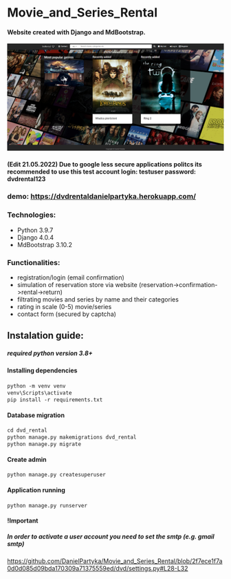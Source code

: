 # Movie_and_Series_Rental
#### Website created with Django and MdBootstrap.
![alt text](dvd_rental.png) 
#### (Edit 21.05.2022) Due to google less secure applications politcs its recommended to use this test account login: testuser password: dvdrental123

### demo: https://dvdrentaldanielpartyka.herokuapp.com/
### Technologies:
* Python 3.9.7
* Django 4.0.4
* MdBootstrap 3.10.2

### Functionalities:
* registration/login (email confirmation)
* simulation of reservation store via website (reservation->confirmation->rental->return)
* filtrating movies and series by name and their categories
* rating in scale (0-5) movie/series
* contact form (secured by captcha)
## Instalation guide:
##### required python version 3.8+
#### Installing dependencies
```
python -m venv venv 
venv\Scripts\activate
pip install -r requirements.txt
```
#### Database migration
```
cd dvd_rental
python manage.py makemigrations dvd_rental
python manage.py migrate
```
#### Create admin
```
python manage.py createsuperuser
```
#### Application running
```
python manage.py runserver
```
#### !Important
##### In order to activate a user account you need to set the smtp (e.g. gmail smtp)
https://github.com/DanielPartyka/Movie_and_Series_Rental/blob/2f7ece1f7a0d0d085d09bda170309a71375559ed/dvd/settings.py#L28-L32





